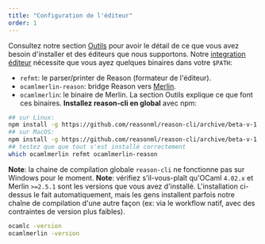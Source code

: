```yaml
---
title: "Configuration de l'éditeur"
order: 1
---
```


Consultez notre section [Outils](./tools) pour avoir le détail de ce que vous avez besoin d'installer et des éditeurs que nous supportons.
Notre [integration éditeur](./tools#editor-integration) nécessite que vous ayez quelques binaires dans votre `$PATH`:
- `refmt`: le parser/printer de Reason (formateur de l'éditeur).
- `ocamlmerlin-reason`: bridge Reason vers [Merlin](./tools#tools-command-line-utilities-merlin).
- `ocamlmerlin`: le binaire de Merlin.
La section Outils explique ce que font ces binaires.
**Installez reason-cli en global** avec npm:
```sh
## sur Linux:
npm install -g https://github.com/reasonml/reason-cli/archive/beta-v-1.13.6-bin-linux.tar.gz
## sur MacOS:
npm install -g https://github.com/reasonml/reason-cli/archive/beta-v-1.13.6-bin-darwin.tar.gz
## testez que que tout s'est installé correctement 
which ocamlmerlin refmt ocamlmerlin-reason
```
**Note**: la chaine de compilation globale `reason-cli` ne fonctionne pas sur Windows pour le moment.
**Note**: vérifiez s'il-vous-plaît qu'OCaml `4.02.x` et Merlin `>=2.5.1` sont les versions que vous avez d'installé. L'installation ci-dessus le fait automatiquement, mais les gens installent parfois notre chaîne de compilation d'une autre façon (ex: via le workflow natif, avec des contraintes de version plus faibles).

```sh
ocamlc -version
ocamlmerlin -version
```
